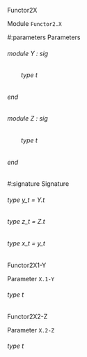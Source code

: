 Functor2X

 Module  `` Functor2.X `` 

#:parameters  Parameters


<a id="argument-1-Y"></a>
###### module Y : sig

<a id="type-t"></a>
###### &nbsp; &nbsp; &nbsp; &nbsp; type t



###### end



<a id="argument-2-Z"></a>
###### module Z : sig

<a id="type-t"></a>
###### &nbsp; &nbsp; &nbsp; &nbsp; type t



###### end




#:signature  Signature


<a id="type-y_t"></a>
###### type y_t = Y.t



<a id="type-z_t"></a>
###### type z_t = Z.t



<a id="type-x_t"></a>
###### type x_t = y_t


Functor2X1-Y

 Parameter  `` X.1-Y `` 
<a id="type-t"></a>
###### type t


Functor2X2-Z

 Parameter  `` X.2-Z `` 
<a id="type-t"></a>
###### type t

